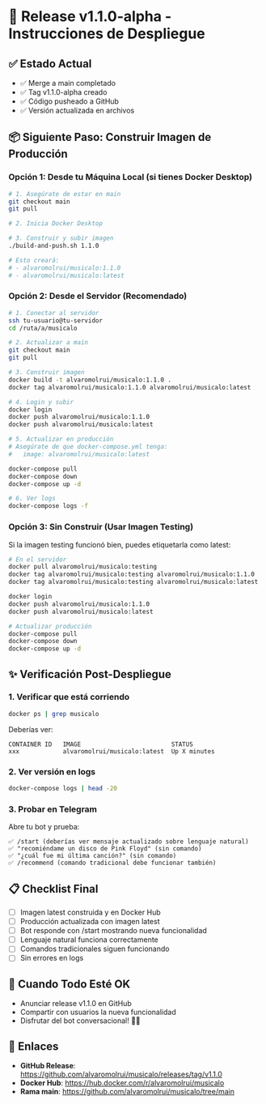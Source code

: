 # 🚀 Release v1.1.0-alpha - Instrucciones de Despliegue

## ✅ Estado Actual

- ✅ Merge a main completado
- ✅ Tag v1.1.0-alpha creado
- ✅ Código pusheado a GitHub
- ✅ Versión actualizada en archivos

## 📦 Siguiente Paso: Construir Imagen de Producción

### Opción 1: Desde tu Máquina Local (si tienes Docker Desktop)

```bash
# 1. Asegúrate de estar en main
git checkout main
git pull

# 2. Inicia Docker Desktop

# 3. Construir y subir imagen
./build-and-push.sh 1.1.0

# Esto creará:
# - alvaromolrui/musicalo:1.1.0
# - alvaromolrui/musicalo:latest
```

### Opción 2: Desde el Servidor (Recomendado)

```bash
# 1. Conectar al servidor
ssh tu-usuario@tu-servidor
cd /ruta/a/musicalo

# 2. Actualizar a main
git checkout main
git pull

# 3. Construir imagen
docker build -t alvaromolrui/musicalo:1.1.0 .
docker tag alvaromolrui/musicalo:1.1.0 alvaromolrui/musicalo:latest

# 4. Login y subir
docker login
docker push alvaromolrui/musicalo:1.1.0
docker push alvaromolrui/musicalo:latest

# 5. Actualizar en producción
# Asegúrate de que docker-compose.yml tenga:
#   image: alvaromolrui/musicalo:latest

docker-compose pull
docker-compose down
docker-compose up -d

# 6. Ver logs
docker-compose logs -f
```

### Opción 3: Sin Construir (Usar Imagen Testing)

Si la imagen testing funcionó bien, puedes etiquetarla como latest:

```bash
# En el servidor
docker pull alvaromolrui/musicalo:testing
docker tag alvaromolrui/musicalo:testing alvaromolrui/musicalo:1.1.0
docker tag alvaromolrui/musicalo:testing alvaromolrui/musicalo:latest

docker login
docker push alvaromolrui/musicalo:1.1.0
docker push alvaromolrui/musicalo:latest

# Actualizar producción
docker-compose pull
docker-compose down
docker-compose up -d
```

## ✨ Verificación Post-Despliegue

### 1. Verificar que está corriendo

```bash
docker ps | grep musicalo
```

Deberías ver:
```
CONTAINER ID   IMAGE                         STATUS
xxx            alvaromolrui/musicalo:latest  Up X minutes
```

### 2. Ver versión en logs

```bash
docker-compose logs | head -20
```

### 3. Probar en Telegram

Abre tu bot y prueba:

```
✅ /start (deberías ver mensaje actualizado sobre lenguaje natural)
✅ "recomiéndame un disco de Pink Floyd" (sin comando)
✅ "¿cuál fue mi última canción?" (sin comando)
✅ /recommend (comando tradicional debe funcionar también)
```

## 📋 Checklist Final

- [ ] Imagen latest construida y en Docker Hub
- [ ] Producción actualizada con imagen latest
- [ ] Bot responde con /start mostrando nueva funcionalidad
- [ ] Lenguaje natural funciona correctamente
- [ ] Comandos tradicionales siguen funcionando
- [ ] Sin errores en logs

## 🎉 Cuando Todo Esté OK

- Anunciar release v1.1.0 en GitHub
- Compartir con usuarios la nueva funcionalidad
- Disfrutar del bot conversacional! 🎵🤖

## 🔗 Enlaces

- **GitHub Release**: https://github.com/alvaromolrui/musicalo/releases/tag/v1.1.0
- **Docker Hub**: https://hub.docker.com/r/alvaromolrui/musicalo
- **Rama main**: https://github.com/alvaromolrui/musicalo/tree/main

